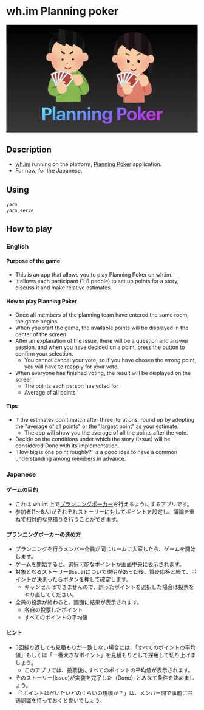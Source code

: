 # wh.im Planning poker

![title](./public/title.png)

## Description

- [wh.im](https://wh.im/) running on the platform, [Planning Poker](https://tracpath.com/works/development/agile_planning_poker_and_userstory/) application.
- For now, for the Japanese.

## Using

```
yarn
yarn serve
```

## How to play

### English

#### Purpose of the game

- This is an app that allows you to play Planning Poker on wh.im.
- It allows each participant (1-8 people) to set up points for a story, discuss it and make relative estimates.

#### How to play Planning Poker

- Once all members of the planning team have entered the same room, the game begins.
- When you start the game, the available points will be displayed in the center of the screen.
- After an explanation of the Issue, there will be a question and answer session, and when you have decided on a point, press the button to confirm your selection.
    - You cannot cancel your vote, so if you have chosen the wrong point, you will have to reapply for your vote.
- When everyone has finished voting, the result will be displayed on the screen.
    - The points each person has voted for
    - Average of all points

#### Tips

- If the estimates don't match after three iterations, round up by adopting the "average of all points" or the "largest point" as your estimate.
    - The app will show you the average of all the points after the vote.
- Decide on the conditions under which the story (Issue) will be considered Done with its implementation.
- 'How big is one point roughly?' is a good idea to have a common understanding among members in advance.

### Japanese

#### ゲームの目的

- これは wh.im 上で[プランニングポーカー](https://tracpath.com/works/development/agile_planning_poker_and_userstory/)を行えるようにするアプリです。
- 参加者(1〜8人)がそれぞれストーリーに対してポイントを設定し、議論を重ねて相対的な見積りを行うことができます。

#### プランニングポーカーの進め方

- プランニングを行うメンバー全員が同じルームに入室したら、ゲームを開始します。
- ゲームを開始すると、選択可能なポイントが画面中央に表示されます。
- 対象となるストーリー(Issue)について説明があった後、質疑応答と経て、ポイントが決まったらボタンを押して確定します。
    - キャンセルはできませんので、誤ったポイントを選択した場合は投票をやり直してください。
- 全員の投票が終わると、画面に結果が表示されます。
    - 各自の投票したポイント
    - すべてのポイントの平均値

#### ヒント

- 3回繰り返しても見積もりが一致しない場合には、「すべてのポイントの平均値」もしくは「一番大きなポイント」を見積もりとして採用して切り上げましょう。
    - このアプリでは、投票後にすべてのポイントの平均値が表示されます。
- そのストーリー(Issue)が実装を完了した（Done）とみなす条件を決めましょう。
- 「1ポイントはだいたいどのくらいの規模か？」は、メンバー間で事前に共通認識を持っておくと良いでしょう。
